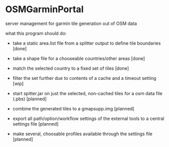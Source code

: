 OSMGarminPortal
===============

server management for garmin tile generation out of OSM data

what this program should do:

- take a static area.list file from a splitter output to define tile boundaries [done]
- take a shape file for a chooseable countries/other areas [done]
- match the selected country to a fixed set of tiles [done]
- filter the set further due to contents of a cache and a timeout setting [wip]
- start spitter.jar on just the selected, non-cached tiles for a osm data file (.pbs) [planned]
- combine the generated tiles to a gmapsupp.img [planned]

- export all path/option/workflow settings of the external tools to a central settings file [planned]
- make several, choosable profiles available through the settings file [planned]
